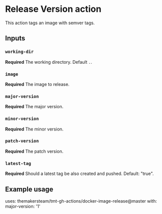 # Release Version action

This action tags an image with semver tags.

## Inputs

### `working-dir`

**Required** The working directory. Default `.`.

### `image`

**Required** The image to release.

### `major-version`

**Required** The major version.

### `minor-version`

**Required** The minor version.

### `patch-version`

**Required** The patch version.

### `latest-tag`

**Required** Should a latest tag be also created and pushed. Default: "true".

## Example usage

uses: themakersteam/tmt-gh-actions/docker-image-release@master
with:
  major-version: '1'
